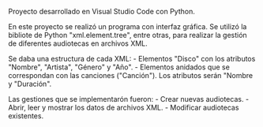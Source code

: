 Proyecto desarrollado en Visual Studio Code con Python.

En este proyecto se realizó un programa con interfaz gráfica. Se utilizó la bibliote de Python "xml.element.tree", entre otras,
para realizar la gestión de diferentes audiotecas en archivos XML.

Se daba una estructura de cada XML:
	- Elementos "Disco" con los atributos "Nombre", "Artista", "Género" y "Año".
	- Elementos anidados que se correspondan con las canciones ("Canción"). Los atributos serán "Nombre y "Duración".

Las gestiones que se implementarón fueron:
	- Crear nuevas audiotecas.
	- Abrir, leer y mostrar los datos de archivos XML.
	- Modificar audiotecas existentes.